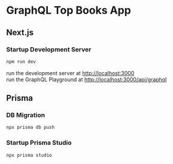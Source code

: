 # GraphQL Top Books App

## Next.js

### Startup Development Server

```bash
npm run dev
```

run the development server at [http://localhost:3000](http://localhost:3000)  
run the GraphQL Playground at [http://localhost:3000/api/graphql](http://localhost:3000/api/graphql)

## Prisma

### DB Migration

```zsh
npx prisma db push
```

### Startup Prisma Studio

```zsh
npx prisma studio 
```